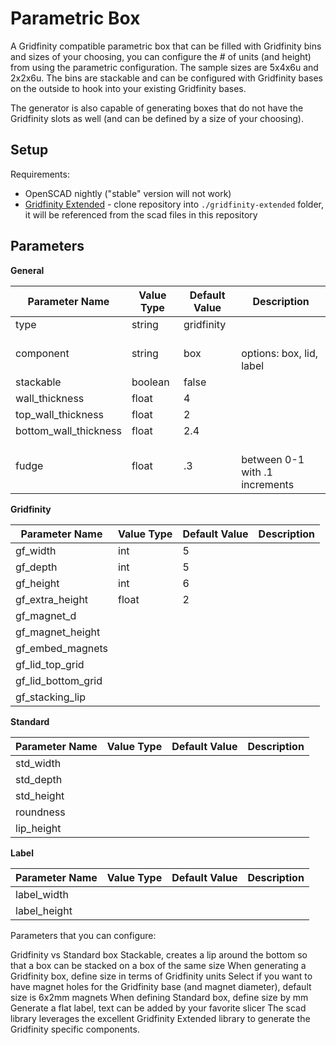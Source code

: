 # Parametric Box
 
A Gridfinity compatible parametric box that can be filled with Gridfinity bins and sizes of your choosing, you can configure the # of units (and height) from using the parametric configuration.  The sample sizes are 5x4x6u and 2x2x6u.  The bins are stackable and can be configured with Gridfinity bases on the outside to hook into your existing Gridfinity bases.

The generator is also capable of generating boxes that do not have the Gridfinity slots as well (and can be defined by a size of your choosing).

## Setup

Requirements:
- OpenSCAD nightly ("stable" version will not work)
- [Gridfinity Extended](https://github.com/ostat/gridfinity_extended_openscad) - clone repository into `./gridfinity-extended` folder, it will be referenced from the scad files in this repository

## Parameters

**General**

| Parameter Name | Value Type | Default Value | Description |
| --- | --- | --- | --- |
| type | string | gridfinity | |
| component | string | box | <br/>options: box, lid, label |
| stackable | boolean | false | |
| wall_thickness | float | 4 | |
| top_wall_thickness | float | 2 | |
| bottom_wall_thickness | float | 2.4 | |
| fudge | float | .3 | <br/>between 0-1 with .1 increments |

**Gridfinity**

| Parameter Name | Value Type | Default Value | Description |
| --- | --- | --- | --- |
| gf_width | int | 5 | |
| gf_depth | int | 5 | |
| gf_height | int | 6 | |
| gf_extra_height | float | 2 | |
| gf_magnet_d | 
| gf_magnet_height | 
| gf_embed_magnets | 
| gf_lid_top_grid | 
| gf_lid_bottom_grid | 
| gf_stacking_lip |

**Standard**

| Parameter Name | Value Type | Default Value | Description |
| --- | --- | --- | --- |
| std_width | 
| std_depth | 
| std_height | 
| roundness | 
| lip_height | 

**Label**

| Parameter Name | Value Type | Default Value | Description |
| --- | --- | --- | --- |
| label_width | 
| label_height | 

Parameters that you can configure:

Gridfinity vs Standard box
Stackable, creates a lip around the bottom so that a box can be stacked on a box of the same size
When generating a Gridfinity box, define size in terms of Gridfinity units
Select if you want to have magnet holes for the Gridfinity base (and magnet diameter), default size is 6x2mm magnets
When defining Standard box, define size by mm
Generate a flat label, text can be added by your favorite slicer
The scad library leverages the excellent Gridfinity Extended library to generate the Gridfinity specific components.